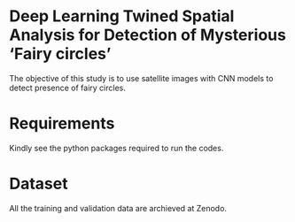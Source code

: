 # Deep Learning Twined Spatial Analysis for Detection of Mysterious ‘Fairy circles’
The objective of this study is to use satellite images with CNN models to detect presence of fairy circles.
# Requirements
Kindly see the python packages required to run the codes.
# Dataset
All the training and validation data are archieved at Zenodo.

